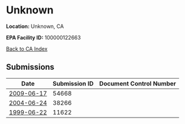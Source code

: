# Unknown

**Location:** Unknown, CA

**EPA Facility ID:** 100000122663

[Back to CA Index](../../index.md)

## Submissions

| Date | Submission ID | Document Control Number |
|------|--------------|-------------------------|
| [2009-06-17](submissions/54668.md) | 54668 |  |
| [2004-06-24](submissions/38266.md) | 38266 |  |
| [1999-06-22](submissions/11622.md) | 11622 |  |
